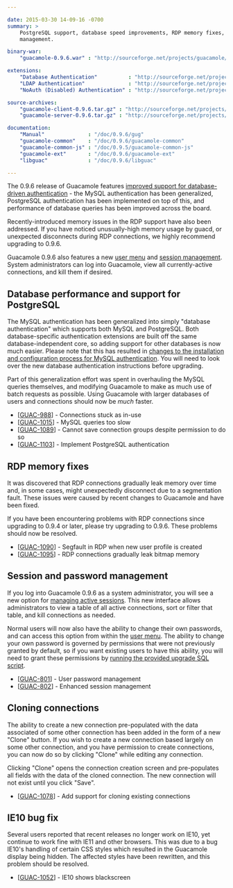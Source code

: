 ```yaml
---

date: 2015-03-30 14-09-16 -0700
summary: >
    PostgreSQL support, database speed improvements, RDP memory fixes, session
    management.

binary-war:
    "guacamole-0.9.6.war" : "http://sourceforge.net/projects/guacamole/files/current/binary/guacamole-0.9.6.war/download"

extensions:
    "Database Authentication"          : "http://sourceforge.net/projects/guacamole/files/current/extensions/guacamole-auth-jdbc-0.9.6.tar.gz/download"
    "LDAP Authentication"              : "http://sourceforge.net/projects/guacamole/files/current/extensions/guacamole-auth-ldap-0.9.6.tar.gz/download"
    "NoAuth (Disabled) Authentication" : "http://sourceforge.net/projects/guacamole/files/current/extensions/guacamole-auth-noauth-0.9.6.tar.gz/download"

source-archives:
    "guacamole-client-0.9.6.tar.gz" : "http://sourceforge.net/projects/guacamole/files/current/source/guacamole-client-0.9.6.tar.gz/download"
    "guacamole-server-0.9.6.tar.gz" : "http://sourceforge.net/projects/guacamole/files/current/source/guacamole-server-0.9.6.tar.gz/download"

documentation:
    "Manual"              : "/doc/0.9.6/gug"
    "guacamole-common"    : "/doc/0.9.6/guacamole-common"
    "guacamole-common-js" : "/doc/0.9.5/guacamole-common-js"
    "guacamole-ext"       : "/doc/0.9.6/guacamole-ext"
    "libguac"             : "/doc/0.9.6/libguac"

---
```


The 0.9.6 release of Guacamole features [improved support for database-driven authentication](/doc/0.9.6/gug/jdbc-auth.html) - the MySQL authentication has been generalized, PostgreSQL authentication has been implemented on top of this, and performance of database queries has been improved across the board.

Recently-introduced memory issues in the RDP support have also been addressed. If you have noticed unusually-high memory usage by guacd, or unexpected disconnects during RDP connections, we highly recommend upgrading to 0.9.6.

Guacamole 0.9.6 also features a new [user menu](/doc/0.9.6/gug/using-guacamole.html#user-menu) and [session management](/doc/0.9.6/gug/administration.html#session-management). System administrators can log into Guacamole, view all currently-active connections, and kill them if desired.

Database performance and support for PostgreSQL
-------------------------------------------------------------------------

The MySQL authentication has been generalized into simply "database authentication" which supports both MySQL and PostgreSQL. Both database-specific authentication extensions are built off the same database-independent core, so adding support for other databases is now much easier. Please note that this has resulted in [changes to the installation and configuration process for MySQL authentication](/doc/0.9.6/gug/jdbc-auth.html). You will need to look over the new database authentication instructions before upgrading.

Part of this generalization effort was spent in overhauling the MySQL queries themselves, and modifying Guacamole to make as much use of batch requests as possible. Using Guacamole with larger databases of users and connections should now be *much* faster.

* [<a href='https://glyptodon.org/jira/browse/GUAC-988'>GUAC-988</a>] - Connections stuck as in-use
* [<a href='https://glyptodon.org/jira/browse/GUAC-1015'>GUAC-1015</a>] - MySQL queries too slow
* [<a href='https://glyptodon.org/jira/browse/GUAC-1089'>GUAC-1089</a>] - Cannot save connection groups despite permission to do so
* [<a href='https://glyptodon.org/jira/browse/GUAC-1103'>GUAC-1103</a>] - Implement PostgreSQL authentication

RDP memory fixes
---------------------------

It was discovered that RDP connections gradually leak memory over time and, in some cases, might unexpectedly disconnect due to a segmentation fault. These issues were caused by recent changes to Guacamole and have been fixed.

If you have been encountering problems with RDP connections since upgrading to 0.9.4 or later, please try upgrading to 0.9.6. These problems should now be resolved.

* [<a href='https://glyptodon.org/jira/browse/GUAC-1090'>GUAC-1090</a>] - Segfault in RDP when new user profile is created
* [<a href='https://glyptodon.org/jira/browse/GUAC-1095'>GUAC-1095</a>] - RDP connections gradually leak bitmap memory

Session and password management
-----------------------------------------------------

If you log into Guacamole 0.9.6 as a system administrator, you will see a new option for [managing active sessions](/doc/0.9.6/gug/administration.html#session-management). This new interface allows administrators to view a table of all active connections, sort or filter that table, and kill connections as needed.

Normal users will now also have the ability to change their own passwords, and can access this option from within the [user menu](/doc/0.9.6/gug/using-guacamole.html#user-menu). The ability to change your own password is governed by permissions that were not previously granted by default, so if you want existing users to have this ability, you will need to grant these permissions by [running the provided upgrade SQL script](/doc/0.9.6/gug/jdbc-auth.html#jdbc-auth-mysql).

* [<a href='https://glyptodon.org/jira/browse/GUAC-801'>GUAC-801</a>] - User password management
* [<a href='https://glyptodon.org/jira/browse/GUAC-802'>GUAC-802</a>] - Enhanced session management

Cloning connections
-----------------------------

The ability to create a new connection pre-populated with the data associated of some other connection has been added in the form of a new "Clone" button. If you wish to create a new connection based largely on some other connection, and you have permission to create connections, you can now do so by clicking "Clone" while editing any connection.

Clicking "Clone" opens the connection creation screen and pre-populates all fields with the data of the cloned connection. The new connection will not exist until you click "Save".

* [<a href='https://glyptodon.org/jira/browse/GUAC-1078'>GUAC-1078</a>] - Add support for cloning existing connections 

IE10 bug fix
-----------------

Several users reported that recent releases no longer work on IE10, yet continue to work fine with IE11 and other browsers. This was due to a bug IE10's handling of certain CSS styles which resulted in the Guacamole display being hidden. The affected styles have been rewritten, and this problem should be resolved.

* [<a href='https://glyptodon.org/jira/browse/GUAC-1052'>GUAC-1052</a>] - IE10 shows blackscreen

